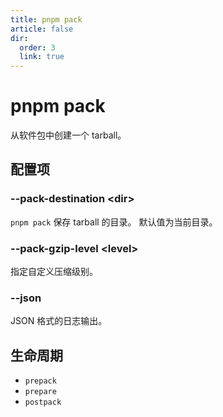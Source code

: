 ```yaml
---
title: pnpm pack
article: false
dir:
  order: 3
  link: true
---
```


# pnpm pack

从软件包中创建一个 tarball。

## 配置项

### --pack-destination \<dir\>

`pnpm pack` 保存 tarball 的目录。 默认值为当前目录。

### --pack-gzip-level \<level\>

指定自定义压缩级别。

### --json

JSON 格式的日志输出。

## 生命周期

- `prepack`
- `prepare`
- `postpack`